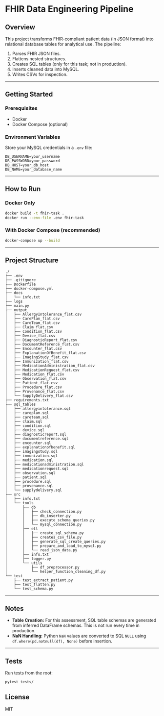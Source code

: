 # FHIR Data Engineering Pipeline

## Overview
This project transforms FHIR-compliant patient data (in JSON format) into relational database tables for analytical use. The pipeline:

1. Parses FHIR JSON files.
2. Flattens nested structures.
3. Creates SQL tables (only for this task; not in production).
4. Inserts cleaned data into MySQL.
5. Writes CSVs for inspection.

---

## Getting Started

### Prerequisites
- Docker
- Docker Compose (optional)

### Environment Variables
Store your MySQL credentials in a `.env` file:
```env
DB_USERNAME=your_username
DB_PASSWORD=your_password
DB_HOST=your_db_host
DB_NAME=your_database_name
```

---

## How to Run

### Docker Only
```bash
docker build -t fhir-task .
docker run --env-file .env fhir-task
```

### With Docker Compose (recommended)
```bash
docker-compose up --build
```

---

## Project Structure
```
./
├── .env
├── .gitignore
├── Dockerfile
├── docker-compose.yml
├── docs
│   └── info.txt
├── logs
├── main.py
├── output
│   ├── AllergyIntolerance_flat.csv
│   ├── CarePlan_flat.csv
│   ├── CareTeam_flat.csv
│   ├── Claim_flat.csv
│   ├── Condition_flat.csv
│   ├── Device_flat.csv
│   ├── DiagnosticReport_flat.csv
│   ├── DocumentReference_flat.csv
│   ├── Encounter_flat.csv
│   ├── ExplanationOfBenefit_flat.csv
│   ├── ImagingStudy_flat.csv
│   ├── Immunization_flat.csv
│   ├── MedicationAdministration_flat.csv
│   ├── MedicationRequest_flat.csv
│   ├── Medication_flat.csv
│   ├── Observation_flat.csv
│   ├── Patient_flat.csv
│   ├── Procedure_flat.csv
│   ├── Provenance_flat.csv
│   └── SupplyDelivery_flat.csv
├── requirements.txt
├── sql_tables
│   ├── allergyintolerance.sql
│   ├── careplan.sql
│   ├── careteam.sql
│   ├── claim.sql
│   ├── condition.sql
│   ├── device.sql
│   ├── diagnosticreport.sql
│   ├── documentreference.sql
│   ├── encounter.sql
│   ├── explanationofbenefit.sql
│   ├── imagingstudy.sql
│   ├── immunization.sql
│   ├── medication.sql
│   ├── medicationadministration.sql
│   ├── medicationrequest.sql
│   ├── observation.sql
│   ├── patient.sql
│   ├── procedure.sql
│   ├── provenance.sql
│   └── supplydelivery.sql
├── src
│   ├── info.txt
│   └── tools
│       ├── db
│       │   ├── check_connection.py
│       │   ├── db_inserter.py
│       │   ├── execute_schema_queries.py
│       │   └── mysql_connection.py
│       ├── etl
│       │   ├── create_sql_schema.py
│       │   ├── creates_csv_file.py
│       │   ├── generate_sql_create_queries.py
│       │   ├── prepare_and_load_to_mysql.py
│       │   └── read_json_data.py
│       ├── info.txt
│       ├── logger.py
│       └── utils
│           ├── df_preprocessor.py
│           └── helper_function_cleaning_df.py
└── test
    ├── test_extract_patient.py
    ├── test_flatten.py
    └── test_schema.py
```

---

## Notes
- **Table Creation:** For this assessment, SQL table schemas are generated from inferred DataFrame schemas. This is not run every time in production.
- **NaN Handling:** Python `NaN` values are converted to SQL `NULL` using `df.where(pd.notnull(df), None)` before insertion.

---

## Tests
Run tests from the root:
```bash
pytest tests/
```

## License
MIT
